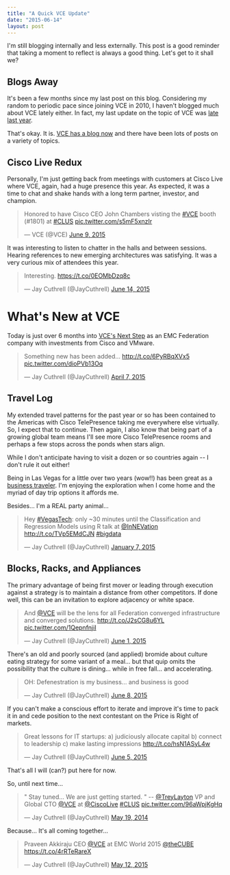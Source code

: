 ```yaml
--- 
title: "A Quick VCE Update"
date: "2015-06-14"
layout: post
---
```

I'm still blogging internally and less externally. This post is a good reminder that taking a moment to reflect is always a good thing. Let's get to it shall we?

## Blogs Away
It's been a few months since my last post on this blog. Considering my random to periodic pace since joining VCE in 2010, I haven't blogged much about VCE lately either. In fact, my last update on the topic of VCE was [late last year](http://jaycuthrell.com/my-fourth-year-at-vce/).

That's okay. It is. [VCE has a blog now](https://blog.vce.com) and there have been lots of posts on a variety of topics.

## Cisco Live Redux

Personally, I'm just getting back from meetings with customers at Cisco Live where VCE, again, had a huge presence this year. As expected, it was a time to chat and shake hands with a long term partner, investor, and champion.

<blockquote class="twitter-tweet" lang="en"><p lang="en" dir="ltr">Honored to have Cisco CEO John Chambers visting the <a href="https://twitter.com/hashtag/VCE?src=hash">#VCE</a> booth (#1801) at <a href="https://twitter.com/hashtag/CLUS?src=hash">#CLUS</a> <a href="http://t.co/s5mF5xnzIr">pic.twitter.com/s5mF5xnzIr</a></p>&mdash; VCE (@VCE) <a href="https://twitter.com/VCE/status/608358377236889601">June 9, 2015</a></blockquote>
<script async src="//platform.twitter.com/widgets.js" charset="utf-8"></script>

It was interesting to listen to chatter in the halls and between sessions. Hearing references to new emerging architectures was satisfying. It was a very curious mix of attendees this year.

<blockquote class="twitter-tweet" lang="en"><p lang="en" dir="ltr">Interesting. <a href="https://t.co/0EOMbDzq8c">https://t.co/0EOMbDzq8c</a></p>&mdash; Jay Cuthrell (@JayCuthrell) <a href="https://twitter.com/JayCuthrell/status/609928129402900480">June 14, 2015</a></blockquote>
<script async src="//platform.twitter.com/widgets.js" charset="utf-8"></script>

# What's New at VCE

Today is just over 6 months into [VCE's Next Step](https://blog.vce.com/2014/10/22/next/) as an EMC Federation company with investments from Cisco and VMware.

<blockquote class="twitter-tweet" lang="en"><p lang="en" dir="ltr">Something new has been added... <a href="http://t.co/6PyRBqXVx5">http://t.co/6PyRBqXVx5</a> <a href="http://t.co/dioPVb13Oq">pic.twitter.com/dioPVb13Oq</a></p>&mdash; Jay Cuthrell (@JayCuthrell) <a href="https://twitter.com/JayCuthrell/status/585425882933657601">April 7, 2015</a></blockquote>
<script async src="//platform.twitter.com/widgets.js" charset="utf-8"></script>

## Travel Log
My extended travel patterns for the past year or so has been contained to the Americas with Cisco TelePresence taking me everywhere else virtually. So, I expect that to continue. Then again, I also know that being part of a growing global team means I'll see more Cisco TelePresence rooms and perhaps a few stops across the ponds when stars align.

While I don't anticipate having to visit a dozen or so countries again -- I don't rule it out either!

Being in Las Vegas for a little over two years (wow!!) has been great as a [business traveler](http://jaycuthrell.com/lv-thoughts-so-far/). I'm enjoying the exploration when I come home and the myriad of day trip options it affords me.

Besides... I'm a REAL party animal...
<blockquote class="twitter-tweet" lang="en"><p lang="en" dir="ltr">Hey <a href="https://twitter.com/hashtag/VegasTech?src=hash">#VegasTech</a>: only ~30 minutes until the Classification and Regression Models using R talk at <a href="https://twitter.com/Innevation">@InNEVation</a> <a href="http://t.co/TVp5EMdCJN">http://t.co/TVp5EMdCJN</a> <a href="https://twitter.com/hashtag/bigdata?src=hash">#bigdata</a></p>&mdash; Jay Cuthrell (@JayCuthrell) <a href="https://twitter.com/JayCuthrell/status/552647965135761408">January 7, 2015</a></blockquote>
<script async src="//platform.twitter.com/widgets.js" charset="utf-8"></script>

## Blocks, Racks, and Appliances

The primary advantage of being first mover or leading through execution against a strategy is to maintain a distance from other competitors. If done well, this can be an invitation to explore adjacency or white space. 

<blockquote class="twitter-tweet" lang="en"><p lang="en" dir="ltr">And <a href="https://twitter.com/VCE">@VCE</a> will be the lens for all Federation converged infrastructure and converged solutions. <a href="http://t.co/J2sCG8u6YL">http://t.co/J2sCG8u6YL</a> <a href="http://t.co/1QepnfnjiI">pic.twitter.com/1QepnfnjiI</a></p>&mdash; Jay Cuthrell (@JayCuthrell) <a href="https://twitter.com/JayCuthrell/status/605427278613331968">June 1, 2015</a></blockquote>
<script async src="//platform.twitter.com/widgets.js" charset="utf-8"></script>

There's an old and poorly sourced (and applied) bromide about culture eating strategy for some variant of a meal... but that quip omits the possibility that the culture is dining... while in free fall... and accelerating.

<blockquote class="twitter-tweet" lang="en"><p lang="en" dir="ltr">OH: Defenestration is my business... and business is good</p>&mdash; Jay Cuthrell (@JayCuthrell) <a href="https://twitter.com/JayCuthrell/status/607968312564158465">June 8, 2015</a></blockquote>
<script async src="//platform.twitter.com/widgets.js" charset="utf-8"></script>

If you can't make a conscious effort to iterate and improve it's time to pack it in and cede position to the next contestant on the Price is Right of markets.

<blockquote class="twitter-tweet" lang="en"><p lang="en" dir="ltr">Great lessons for IT startups:&#10;&#10;a) judiciously allocate capital&#10;b) connect to leadership&#10;c) make lasting impressions&#10;&#10;<a href="http://t.co/hsN1ASyL4w">http://t.co/hsN1ASyL4w</a></p>&mdash; Jay Cuthrell (@JayCuthrell) <a href="https://twitter.com/JayCuthrell/status/606910422856265728">June 5, 2015</a></blockquote>
<script async src="//platform.twitter.com/widgets.js" charset="utf-8"></script>

That's all I will (can?) put here for now. 

So, until next time...

<blockquote class="twitter-tweet" lang="en"><p lang="en" dir="ltr">&quot; Stay tuned... We are just getting started. &quot; -- <a href="https://twitter.com/treylayton">@TreyLayton</a> VP and Global CTO <a href="https://twitter.com/VCE">@VCE</a> at <a href="https://twitter.com/CiscoLive">@CiscoLive</a> <a href="https://twitter.com/hashtag/CLUS?src=hash">#CLUS</a> <a href="http://t.co/96aWpjKgHq">pic.twitter.com/96aWpjKgHq</a></p>&mdash; Jay Cuthrell (@JayCuthrell) <a href="https://twitter.com/JayCuthrell/status/468484996773052416">May 19, 2014</a></blockquote>
<script async src="//platform.twitter.com/widgets.js" charset="utf-8"></script>

Because... It's all coming together...

<blockquote class="twitter-tweet" lang="en"><p lang="sl" dir="ltr">Praveen Akkiraju CEO <a href="https://twitter.com/VCE">@VCE</a> at EMC World 2015 <a href="https://twitter.com/theCUBE">@theCUBE</a> <a href="https://t.co/4rRTeRareX">https://t.co/4rRTeRareX</a></p>&mdash; Jay Cuthrell (@JayCuthrell) <a href="https://twitter.com/JayCuthrell/status/598152000187015168">May 12, 2015</a></blockquote>
<script async src="//platform.twitter.com/widgets.js" charset="utf-8"></script>


